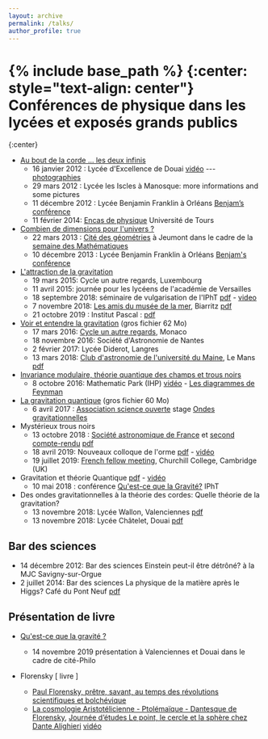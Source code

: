 ```yaml
---
layout: archive
permalink: /talks/
author_profile: true
---
```


{% include base_path %}
{:center: style="text-align: center"}
Conférences de physique dans les lycées et exposés grands publics
===
{:center}


* [Au bout de la corde ... les deux infinis](/files/dechiffreurs-douai.pdf)
  - 16 janvier 2012 :  Lycée d'Excellence de Douai [vidéo](http://lille1tv.univ-lille1.fr/videos/video.aspx?id=73f091c3-1ad3-4f09-818e-1b914f1f6b36)  --- [photographies](https://www.dailymotion.com/video/xpounq)
  - 29 mars 2012 : Lycée les Iscles à Manosque: more informations and some pictures
  - 11 décembre 2012 : Lycée Benjamin Franklin à Orléans [Benjam’s conférence](http://www.lycee-benjamin-franklin.fr/php5/spip/spip.php?article825)
  - 11 février 2014: [Encas de physique](https://dept.phys.univ-tours.fr/actualite/102/encas-de-physique-2014-retour-le-21-janvier.html) Université de Tours
* [Combien de dimensions pour l'univers ?](/files/dimensions-orleans-decembre2013.pdf)
  - 22 mars 2013 : [Cité des géométries](http://www.citedesgeometries.org/) à Jeumont dans le cadre de la [semaine des Mathématiques](http://www.citedesgeometries.org/newcdg/la-semaine-des-mathematiques-2013/)
  - 10 décembre 2013 : Lycée Benjamin Franklin à Orléans [Benjam's conférence](http://www.lycee-benjamin-franklin.fr/php5/spip/spip.php?article956)
* [L'attraction de la gravitation](/files/gravitation-societe-generale-mars2015.pdf)
  - 19 mars 2015:  Cycle un autre regards, Luxembourg
  - 11 avril 2015:  journée pour les lycéens de l'académie de Versailles
  - 18 septembre 2018: séminaire de vulgarisation de l'IPhT [pdf](/files/gravitation-ipht-18septembre2018.pdf)  - [video](https://youtu.be/xL986wklK_Y) 
  - 7 novembre 2018:  [Les amis du musée de la mer](https://www.amisdumuseedelamer.fr/), Biarritz  [pdf](/files/musee-mer-7novembre2018.pdf)
  - 21 octobre 2019 : Institut Pascal  :  [pdf](/files/gravitation-institutepascal-21octobre2019.pdf) 
* [Voir et entendre la gravitation](/files/langres-2fevrier2017.pdf) (gros fichier 62 Mo) 
  - 17 mars 2016:  [Cycle un autre regards](http://www.san.asso.fr/conferen/aff_gens.php?conferencier=192), Monaco
  - 18 novembre 2016: Société d'Astronomie de Nantes
  - 2 février 2017: Lycée Diderot, Langres
  - 13 mars 2018: [Club d'astronomie de l'université du Maine](https://www.astromaine.fr/site2/index.html), Le Mans [pdf](/files/lemans-13mars2018.pdf)
* [Invariance modulaire, théorie quantique des champs et trous noirs](/files/Modulaire-MathPark-IHP-8octobre2016.pdf)
  - 8 octobre 2016:  Mathematic Park (IHP)  [vidéo](https://www.youtube.com/watch?v=daVyre2nIWs)  - [Les diagrammes de Feynman](http://images.math.cnrs.fr/Les-diagrammes-de-Feynman-3#commentaires)
* [La gravitation quantique](/files/scienceouverte-ENS-6avril2017.pdf) (gros fichier 60 Mo)
  - 6 avril 2017 : [Association science ouverte](http://scienceouverte.fr/) stage [Ondes gravitationnelles](http://scienceouverte.fr/Stage-Ondes-gravitationnelles)
* Mystérieux trous noirs
  - 13 octobre 2018 : [Société astronomique de France](http://www.planetastronomy.com/special/2019-special/13oct/CosmoSAF-TN.htm) et [second compte-rendu](https://saf-astronomie.fr/les_trous_noirs_quantiques/)  [pdf](/files/saf-13octobre2018.pdf)
  - 18 avril 2019: Nouveaux colloque de l'orme  [pdf](/files/colloque-orme-18avril2019.pdf) - [vidéo](https://www.youtube.com/watch?v=NPBaXUy5GPg)
  - 19 juillet 2019: [French fellow meeting](/files/black-hole-churchill-college-19juilllet2019.pdf), Churchill College, Cambridge (UK)
* Gravitation et théorie Quantique  [pdf](/files/gravite-cea-10mai2017.pdf) - [vidéo](https://www.youtube.com/watch?v=weKAgv5jV9M&t=4s)
  - 10 mai 2018 : conférence [Qu'est-ce que la Gravité?](https://phbrax.wixsite.com/gravite) IPhT  
* Des ondes gravitationnelles à la théorie des cordes: Quelle théorie de la gravitation?
  - 13 novembre 2018:   Lycée Wallon, Valenciennes  [pdf](/files/valenciennes-13novembre2018.pdf)
  - 13 novembre 2018:   Lycée Châtelet, Douai [pdf](/files/douai-13novembre2018.pdf)

Bar des sciences
---

* 14 décembre 2012: Bar des sciences Einstein peut-il être détrôné? à la MJC Savigny-sur-Orgue
* 2 juillet 2014:  Bar des sciences La physique de la matière après le Higgs? Café du Pont Neuf [pdf](/files/bar-des-sciences-juillet2014.pdf)

Présentation de livre
---

* [Qu'est-ce que la gravité ?](/files/gravite-citephilo-novembre2019.pdf)
  - 14 novembre 2019 présentation  à Valenciennes et Douai dans le cadre de cité-Philo

* Florensky [ livre ]
  - [Paul Florensky, prêtre, savant, au temps des révolutions scientifiques et bolchévique](/files/florensky-11decembre2017.pdf)
  - [La cosmologie Aristotélicienne - Ptolémaïque - Dantesque de Florensky](/files/florensky-25mai2018.pdf), [Journée d’études Le point, le cercle et la sphère chez Dante Alighieri](http://dantesque.fr/archive/point-cercle-sphere-chez-dante-alighieri/) [vidéo](https://www.youtube.com/watch?v=i6q-uSr2iCA&t=74s)

